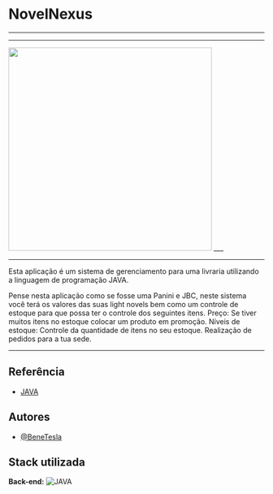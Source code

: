 
# NovelNexus
---
***
<img src="https://user-images.githubusercontent.com/78994881/228384540-e970dd27-3899-40c3-849b-3b6c2a332184.gif" align-items="center" width="400px" height="400px">
___



****

Esta  aplicação é um sistema de gerenciamento para uma livraria utilizando a linguagem de programação JAVA.

Pense nesta aplicação como se fosse uma Panini e JBC, neste sistema você terá os valores das suas light novels bem como um controle de estoque para que possa ter o controle dos seguintes itens.
Preço: Se tiver muitos itens no estoque colocar um produto em promoção.
Níveis de estoque: Controle da quantidade de itens no seu estoque.
Realização de pedidos para a tua sede.

*****



## Referência

 - [JAVA](https://docs.oracle.com/en/java/)
 


## Autores

-  [@BeneTesla](https://github.com/benetesla)

## Stack utilizada


**Back-end:** ![JAVA](https://img.shields.io/badge/-Java-lightgrey)

